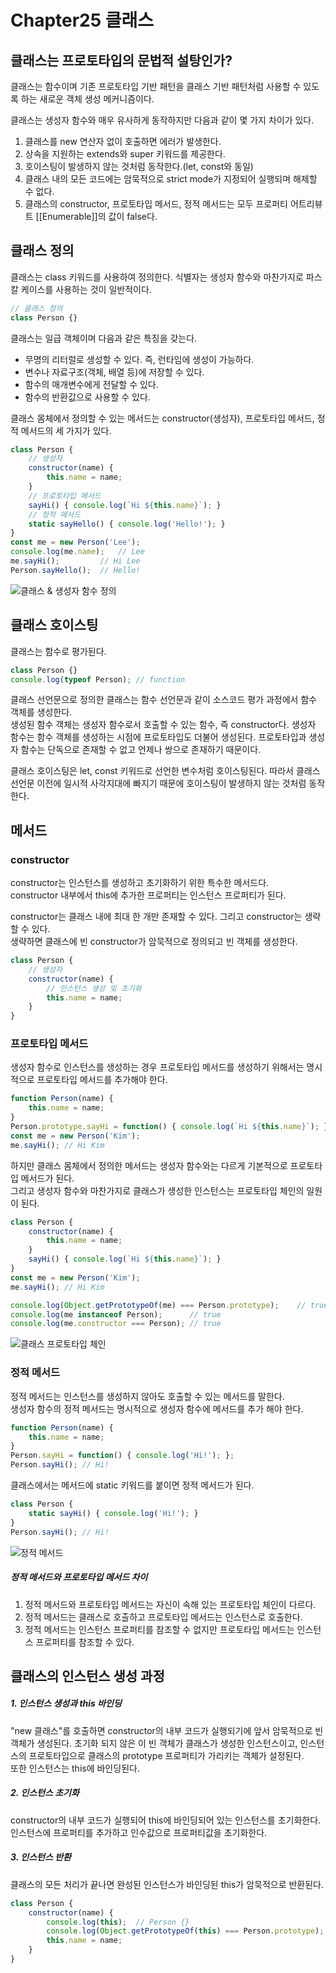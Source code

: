 # Chapter25 클래스

## 클래스는 프로토타입의 문법적 설탕인가?
클래스는 함수이며 기존 프로토타입 기반 패턴을 클래스 기반 패턴처럼 사용할 수 있도록 하는 새로운 객체 생성 메커니즘이다.  

클래스는 생성자 함수와 매우 유사하게 동작하지만 다음과 같이 몇 가지 차이가 있다.

1. 클래스를 new 연산자 없이 호출하면 에러가 발생한다.
1. 상속을 지원하는 extends와 super 키워드를 제공한다.
1. 호이스팅이 발생하지 않는 것처럼 동작한다.(let, const와 동일)
1. 클래스 내의 모든 코드에는 암묵적으로 strict mode가 지정되어 실행되며 해제할 수 없다.
1. 클래스의 constructor, 프로토타입 메서드, 정적 메서드는 모두 프로퍼티 어트리뷰트 \[\[Enumerable\]\]의 값이 false다.

## 클래스 정의
클래스는 class 키워드를 사용하여 정의한다. 식별자는 생성자 함수와 마찬가지로 파스칼 케이스를 사용하는 것이 일반적이다.

```javascript
// 클래스 정의
class Person {}
```

클래스는 일급 객체이며 다음과 같은 특징을 갖는다.

* 무명의 리터럴로 생성할 수 있다. 즉, 런타임에 생성이 가능하다.
* 변수나 자료구조(객체, 배열 등)에 저장할 수 있다.
* 함수의 매개변수에게 전달할 수 있다.
* 함수의 반환값으로 사용할 수 있다.

클래스 몸체에서 정의할 수 있는 메서드는 constructor(생성자), 프로토타입 메서드, 정적 메서드의 세 가지가 있다.

```javascript
class Person {
	// 생성자
	constructor(name) {
		this.name = name;
	}
	// 프로토타입 메서드
	sayHi() { console.log(`Hi ${this.name}`); }
	// 정적 메서드
	static sayHello() { console.log('Hello!'); }
}
const me = new Person('Lee');
console.log(me.name);	// Lee
me.sayHi();			// Hi Lee
Person.sayHello();	// Hello!
```

![클래스 & 생성자 함수 정의](https://user-images.githubusercontent.com/67082984/218999069-8b42a6f8-0134-48c1-a6e7-513c470fed0a.png)

## 클래스 호이스팅
클래스는 함수로 평가된다.

```javascript
class Person {}
console.log(typeof Person);	// function
```

클래스 선언문으로 정의한 클래스는 함수 선언문과 같이 소스코드 평가 과정에서 함수 객체를 생성한다.  
생성된 함수 객체는 생성자 함수로서 호출할 수 있는 함수, 즉 constructor다. 생성자 함수는 함수 객체를 생성하는 시점에 프로토타입도 더불어 생성된다. 프로토타입과 생성자 함수는 단독으로 존재할 수 없고 언제나 쌍으로 존재하기 때문이다.  

클래스 호이스팅은 let, const 키워드로 선언한 변수처럼 호이스팅된다. 따라서 클래스 선언문 이전에 일시적 사각지대에 빠지기 때문에 호이스팅이 발생하지 않는 것처럼 동작한다.

## 메서드
### constructor
constructor는 인스턴스를 생성하고 초기화하기 위한 특수한 메서드다.  
constructor 내부에서 this에 추가한 프로퍼티는 인스턴스 프로퍼티가 된다.  

constructor는 클래스 내에 최대 한 개만 존재할 수 있다. 그리고 constructor는 생략할 수 있다.  
생략하면 클래스에 빈 constructor가 암묵적으로 정의되고 빈 객체를 생성한다.

```javascript
class Person {
	// 생성자
	constructor(name) {
		// 인스턴스 생성 및 초기화
		this.name = name;
	}
}
```

### 프로토타입 메서드
생성자 함수로 인스턴스를 생성하는 경우 프로토타입 메서드를 생성하기 위해서는 명시적으로 프로토타입 메서드를 추가해야 한다.

```javascript
function Person(name) {
	this.name = name;
}
Person.prototype.sayHi = function() { console.log(`Hi ${this.name}`); };
const me = new Person('Kim');
me.sayHi();	// Hi Kim
```

하지만 클래스 몸체에서 정의한 메서드는 생성자 함수와는 다르게 기본적으로 프로토타입 메서드가 된다.  
그리고 생성자 함수와 마찬가지로 클래스가 생성한 인스턴스는 프로토타입 체인의 일원이 된다.

```javascript
class Person {
	constructor(name) {
		this.name = name;
	}
	sayHi() { console.log(`Hi ${this.name}`); }
}
const me = new Person('Kim');
me.sayHi();	// Hi Kim

console.log(Object.getPrototypeOf(me) === Person.prototype);	// true
console.log(me instanceof Person);		// true
console.log(me.constructor === Person);	// true
```

![클래스 프로토타입 체인](https://user-images.githubusercontent.com/67082984/218999127-0d0e1186-3b67-48ff-9a0d-1edcc4d9b476.png)

### 정적 메서드
정적 메서드는 인스턴스를 생성하지 않아도 호출할 수 있는 메서드를 말한다.  
생성자 함수의 정적 메서드는 명시적으로 생성자 함수에 메서드를 추가 해야 한다.

```javascript
function Person(name) {
	this.name = name;
}
Person.sayHi = function() { console.log('Hi!'); };
Person.sayHi();	// Hi!
```

클래스에서는 메서드에 static 키워드를 붙이면 정적 메서드가 된다.

```javascript
class Person {
	static sayHi() { console.log('Hi!'); }
}
Person.sayHi();	// Hi!
```

![정적 메서드](https://user-images.githubusercontent.com/67082984/218999182-ff575fb5-a14f-48bf-8b5a-a7df7e78e050.png)

##### 정적 메서드와 프로토타입 메서드 차이
1. 정적 메서드와 프로토타입 메서드는 자신이 속해 있는 프로토타입 체인이 다르다.
1. 정적 메서드는 클래스로 호출하고 프로토타입 메서드는 인스턴스로 호출한다.
1. 정적 메서드는 인스턴스 프로퍼티를 참조할 수 없지만 프로토타입 메서드는 인스턴스 프로퍼티를 참조할 수 있다.

## 클래스의 인스턴스 생성 과정

##### 1. 인스턴스 생성과 this 바인딩
"new 클래스"를 호출하면 constructor의 내부 코드가 실행되기에 앞서 암묵적으로 빈 객체가 생성된다. 초기화 되지 않은 이 빈 객체가 클래스가 생성한 인스턴스이고, 인스턴스의 프로토타입으로 클래스의 prototype 프로퍼티가 가리키는 객체가 설정된다.  
또한 인스턴스는 this에 바인딩된다.

##### 2. 인스턴스 초기화
constructor의 내부 코드가 실행되어 this에 바인딩되어 있는 인스턴스를 초기화한다.  
인스턴스에 프로퍼티를 추가하고 인수값으로 프로퍼티값을 초기화한다.

##### 3. 인스턴스 반환
클래스의 모든 처리가 끝나면 완성된 인스턴스가 바인딩된 this가 암묵적으로 반환된다.

```javascript
class Person {
	constructor(name) {
		console.log(this);	// Person {}
		console.log(Object.getPrototypeOf(this) === Person.prototype);	// true
		this.name = name;
	}
}
```
